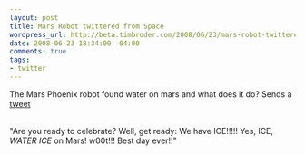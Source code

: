 ```yaml
--- 
layout: post
title: Mars Robot twittered from Space
wordpress_url: http://beta.timbroder.com/2008/06/23/mars-robot-twittered-from-space/
date: 2008-06-23 18:34:00 -04:00
comments: true
tags: 
- twitter
---
```

The Mars Phoenix robot found water on mars and what does it do? Sends a <a href="http://blog.twitter.com/2008/06/nasa-twitter-and-news-from-mars.html">tweet</a><br /><br />

"Are you ready to celebrate? Well, get ready: We have ICE!!!!! Yes, ICE, *WATER ICE* on Mars! w00t!!! Best day ever!!"
